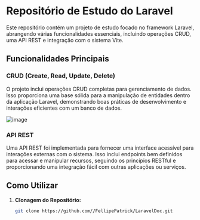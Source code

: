 # Repositório de Estudo do Laravel

Este repositório contém um projeto de estudo focado no framework Laravel, abrangendo várias funcionalidades essenciais, incluindo operações CRUD, uma API REST e integração com o sistema Vite.

## Funcionalidades Principais

### CRUD (Create, Read, Update, Delete)

O projeto inclui operações CRUD completas para gerenciamento de dados. Isso proporciona uma base sólida para a manipulação de entidades dentro da aplicação Laravel, demonstrando boas práticas de desenvolvimento e interações eficientes com um banco de dados.

![image](https://github.com/FellipePatrick/LaravelDoc/assets/95479498/f98ef466-5210-4f95-acd8-3a2b35172cac)


### API REST

Uma API REST foi implementada para fornecer uma interface acessível para interações externas com o sistema. Isso inclui endpoints bem definidos para acessar e manipular recursos, seguindo os princípios RESTful e proporcionando uma integração fácil com outras aplicações ou serviços.


## Como Utilizar

1. **Clonagem do Repositório:**
   ```bash
   git clone https://github.com//FellipePatrick/LaravelDoc.git
